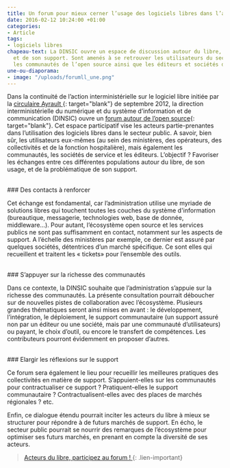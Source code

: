 ```yaml
---
title: Un forum pour mieux cerner l’usage des logiciels libres dans l’administration
date: 2016-02-12 10:24:00 +01:00
categories:
- Article
tags:
- logiciels libres
chapeau-text: La DINSIC ouvre un espace de discussion autour du libre, de son usage
  et de son support. Sont amenés à se retrouver les utilisateurs du secteur public,
  les communautés de l’open source ainsi que les éditeurs et sociétés de service.
une-ou-diaporama:
- image: "/uploads/forumll_une.png"
---
```


Dans la continuité de l’action interministérielle sur le logiciel libre initiée par la [circulaire Ayrault ](http://circulaire.legifrance.gouv.fr/pdf/2012/09/cir_35837.pdf){: target="blank"} de septembre 2012, la direction interministérielle du numérique et du système d’information et de communication (DINSIC) ouvre un [forum autour de l’open source](https://forum.etalab.gouv.fr/c/logiciel-libre-et-secteur-public){: target="blank"}. Cet espace participatif vise les acteurs partie-prenantes dans l’utilisation des logiciels libres dans le secteur public. A savoir, bien sûr, les utilisateurs eux-mêmes (au sein des ministères, des opérateurs, des collectivités et de la fonction hospitalière), mais également les communautés, les sociétés de service et les éditeurs. L’objectif ? Favoriser les échanges entre ces différentes populations autour du libre, de son usage, et de la problématique de son support.
 
<br>
### Des contacts à renforcer

Cet échange est fondamental, car l’administration utilise une myriade de solutions libres qui touchent toutes les couches du système d'information (bureautique, messagerie, technologies web, base de donnée, middleware…). Pour autant, l’écosystème open source et les services publics ne sont pas suffisamment en contact, notamment sur les aspects de support. A l’échelle des ministères par exemple, ce dernier est assuré par quelques sociétés, détentrices d’un marché spécifique. Ce sont elles qui recueillent et traitent les « tickets» pour l’ensemble des outils.
 
<br>
### S’appuyer sur la richesse des communautés 

Dans ce contexte, la DINSIC souhaite que l’administration s’appuie sur la richesse des communautés. La présente consultation pourrait déboucher sur de nouvelles pistes de collaboration avec l’écosystème. Plusieurs grandes thématiques seront ainsi mises en avant : le développement, l’intégration, le déploiement, le support communautaire (un support assuré non par un éditeur ou une société, mais par une communauté d’utilisateurs) ou payant, le choix d’outil, ou encore le transfert de compétences. Les contributeurs pourront évidemment en proposer d’autres.
 
<br>
### Elargir les réflexions sur le support 

Ce forum sera également le lieu pour recueillir les meilleures pratiques des collectivités en matière de support. S’appuient-elles sur les communautés pour contractualiser ce support ? Pratiquent-elles le support communautaire ? Contractualisent-elles avec des places de marchés régionales ? etc.

Enfin, ce dialogue étendu pourrait inciter les acteurs du libre à mieux se structurer pour répondre à de futurs marchés de support. En écho, le secteur public pourrait se nourrir des remarques de l’écosystème pour optimiser ses futurs marchés, en prenant en compte la diversité de ses acteurs.

> [Acteurs du libre, participez au forum !
](https://forum.etalab.gouv.fr/c/logiciel-libre-et-secteur-public)
{: .lien-important}